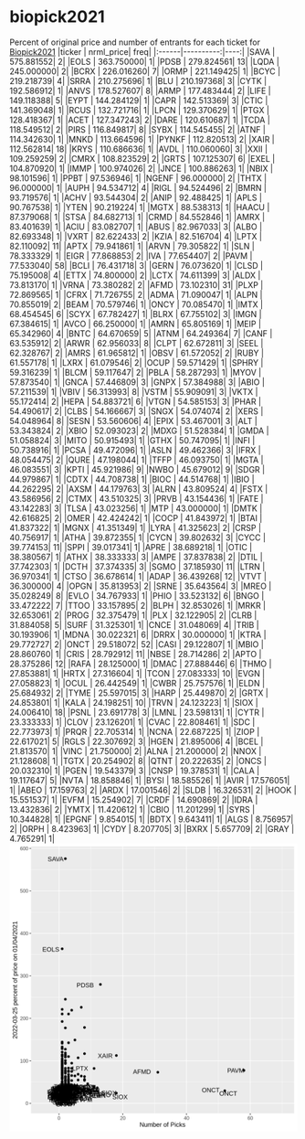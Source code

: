 # biopick2021
Percent of original price and number of entrants for each ticket for [Biopick2021](https://twitter.com/hashtag/Biopick2021)
|ticker | nrml_price| freq|
|:------|----------:|----:|
|SAVA   | 575.881552|    2|
|EOLS   | 363.750000|    1|
|PDSB   | 279.824561|   13|
|LQDA   | 245.000000|    2|
|BCRX   | 226.016260|    7|
|ORMP   | 221.149425|    1|
|BCYC   | 219.218739|    4|
|SRRA   | 210.275696|    1|
|BLU    | 210.197368|    3|
|CYTK   | 192.586912|    1|
|ANVS   | 178.527607|    8|
|ARMP   | 177.483444|    2|
|LIFE   | 149.118388|    5|
|EYPT   | 144.284129|    1|
|CAPR   | 142.513369|    3|
|CTIC   | 141.369048|    1|
|RCUS   | 132.721716|    1|
|LPCN   | 129.370629|    1|
|PTGX   | 128.418367|    1|
|ACET   | 127.347243|    2|
|DARE   | 120.610687|    1|
|TCDA   | 118.549512|    2|
|PIRS   | 116.849817|    8|
|SYBX   | 114.545455|    2|
|ATNF   | 114.342630|    1|
|MNKD   | 113.664596|    1|
|PYNKF  | 112.820513|    2|
|XAIR   | 112.562814|   18|
|KRYS   | 110.686636|    1|
|AVDL   | 110.060060|    3|
|XXII   | 109.259259|    2|
|CMRX   | 108.823529|    2|
|GRTS   | 107.125307|    6|
|EXEL   | 104.870920|    1|
|IMMP   | 100.974026|    2|
|JNCE   | 100.886263|    1|
|NBIX   |  98.101596|    1|
|PPBT   |  97.536946|    1|
|NGENF  |  96.000000|    2|
|THTX   |  96.000000|    1|
|AUPH   |  94.534712|    4|
|RIGL   |  94.524496|    2|
|BMRN   |  93.719576|    1|
|ACHV   |  93.544304|    2|
|ANIP   |  92.488425|    1|
|APLS   |  90.767538|    1|
|YTEN   |  90.219224|    1|
|MGTX   |  88.538313|    1|
|HAACU  |  87.379068|    1|
|STSA   |  84.682713|    1|
|CRMD   |  84.552846|    1|
|AMRX   |  83.401639|    1|
|ACIU   |  83.082707|    1|
|ABUS   |  82.967033|    3|
|ALBO   |  82.693348|    1|
|VXRT   |  82.622433|    2|
|KZIA   |  82.516704|    4|
|LPTX   |  82.110092|   11|
|APTX   |  79.941861|    1|
|ARVN   |  79.305822|    1|
|SLN    |  78.333329|    1|
|EIGR   |  77.868853|    2|
|IVA    |  77.654407|    2|
|PAVM   |  77.533040|   58|
|BCLI   |  76.431718|    3|
|GERN   |  76.073620|    1|
|CLSD   |  75.195008|    4|
|ETTX   |  74.800000|    2|
|LCTX   |  74.611399|    3|
|ALDX   |  73.813170|    1|
|VRNA   |  73.380282|    2|
|AFMD   |  73.102310|   31|
|PLXP   |  72.869565|    1|
|CFRX   |  71.726755|    2|
|ADMA   |  71.090047|    1|
|ALPN   |  70.855019|    2|
|BEAM   |  70.579746|    1|
|ONCY   |  70.085470|    1|
|IMTX   |  68.454545|    6|
|SCYX   |  67.782427|    1|
|BLRX   |  67.755102|    3|
|IMGN   |  67.384615|    1|
|AVCO   |  66.250000|    1|
|AMRN   |  65.805169|    1|
|MEIP   |  65.342960|    4|
|BNTC   |  64.670659|    5|
|ATNM   |  64.249364|    7|
|CANF   |  63.535912|    2|
|ARWR   |  62.956033|    8|
|CLPT   |  62.672811|    3|
|SEEL   |  62.328767|    2|
|AMRS   |  61.965812|    1|
|OBSV   |  61.572052|    2|
|RUBY   |  61.557178|    1|
|LXRX   |  61.079546|    2|
|OCUP   |  59.571429|    1|
|SPHRY  |  59.316239|    1|
|BLCM   |  59.117647|    2|
|PBLA   |  58.287293|    1|
|MYOV   |  57.873540|    1|
|GNCA   |  57.446809|    3|
|GNPX   |  57.384988|    3|
|ABIO   |  57.211539|    1|
|VBIV   |  56.313993|    8|
|VSTM   |  55.909091|    3|
|VKTX   |  55.172414|    2|
|HEPA   |  54.883721|    6|
|VTGN   |  54.585153|    3|
|PHAR   |  54.490617|    2|
|CLBS   |  54.166667|    3|
|SNGX   |  54.074074|    2|
|XERS   |  54.048964|    8|
|SESN   |  53.560606|    4|
|EPIX   |  53.467001|    3|
|ALT    |  53.343824|    2|
|XBIO   |  52.093023|    2|
|MDXG   |  51.528384|    1|
|GMDA   |  51.058824|    3|
|MITO   |  50.915493|    1|
|GTHX   |  50.747095|    1|
|INFI   |  50.738916|    1|
|PCSA   |  49.472096|    1|
|ASLN   |  49.462366|    3|
|IFRX   |  48.054475|    2|
|QURE   |  47.198044|    1|
|TFFP   |  46.093750|    1|
|MGTA   |  46.083551|    3|
|KPTI   |  45.921986|    9|
|NWBO   |  45.679012|    9|
|SDGR   |  44.979867|    1|
|CDTX   |  44.708738|    1|
|BIOC   |  44.514768|    1|
|IBIO   |  44.262295|    2|
|AXSM   |  44.179763|    3|
|ALRN   |  43.809524|    4|
|FSTX   |  43.586956|    2|
|CTMX   |  43.510325|    3|
|PRVB   |  43.154436|    1|
|FATE   |  43.142283|    3|
|TLSA   |  43.023256|    1|
|MTP    |  43.000000|    1|
|DMTK   |  42.616825|    2|
|OMER   |  42.424242|    1|
|COCP   |  41.843972|    1|
|BTAI   |  41.837322|    1|
|MGNX   |  41.351349|    1|
|LYRA   |  41.325623|    2|
|CRSP   |  40.756917|    1|
|ATHA   |  39.872355|    1|
|CYCN   |  39.802632|    3|
|CYCC   |  39.774153|   11|
|SPPI   |  39.017341|    1|
|APRE   |  38.689218|    1|
|OTIC   |  38.380567|    1|
|ATHX   |  38.333333|    3|
|AMPE   |  37.837838|    2|
|DTIL   |  37.742303|    1|
|DCTH   |  37.374335|    3|
|SGMO   |  37.185930|   11|
|LTRN   |  36.970341|    1|
|CTSO   |  36.678614|    1|
|ADAP   |  36.439268|   12|
|VTVT   |  36.300000|    4|
|OPGN   |  35.813953|    2|
|SRNE   |  35.643564|    3|
|MREO   |  35.028249|    8|
|EVLO   |  34.767933|    1|
|PHIO   |  33.523132|    6|
|BNGO   |  33.472222|    7|
|TTOO   |  33.157895|    2|
|BLPH   |  32.853026|    1|
|MRKR   |  32.653061|    2|
|PROG   |  32.375479|    1|
|PLX    |  32.122905|    2|
|CLRB   |  31.884058|    5|
|SURF   |  31.325301|    1|
|CNCE   |  31.048069|    4|
|TRIB   |  30.193906|    1|
|MDNA   |  30.022321|    6|
|DRRX   |  30.000000|    1|
|KTRA   |  29.772727|    2|
|ONCT   |  29.518072|   52|
|CASI   |  29.122807|    1|
|MBIO   |  28.860760|    1|
|CRIS   |  28.792912|   11|
|NBSE   |  28.714286|    2|
|APTO   |  28.375286|   12|
|RAFA   |  28.125000|    1|
|DMAC   |  27.888446|    6|
|THMO   |  27.853881|    1|
|HRTX   |  27.316604|    1|
|TCON   |  27.083333|   10|
|EVGN   |  27.058823|    1|
|OCUL   |  26.442549|    1|
|CWBR   |  25.757576|    1|
|ELDN   |  25.684932|    2|
|TYME   |  25.597015|    3|
|HARP   |  25.449870|    2|
|GRTX   |  24.853801|    1|
|KALA   |  24.198251|   10|
|TRVN   |  24.123223|    1|
|SIOX   |  24.006410|   18|
|PSNL   |  23.691778|    3|
|LMNL   |  23.598131|    1|
|CYTR   |  23.333333|    1|
|CLOV   |  23.126201|    1|
|CVAC   |  22.808461|    1|
|SDC    |  22.773973|    1|
|PRQR   |  22.705314|    1|
|NCNA   |  22.687225|    1|
|ZIOP   |  22.617021|    5|
|RGLS   |  22.307692|    3|
|HGEN   |  21.895006|    4|
|BCEL   |  21.813570|    1|
|VINC   |  21.750000|    2|
|ALNA   |  21.200000|    2|
|NNOX   |  21.128608|    1|
|TGTX   |  20.254902|    8|
|QTNT   |  20.222635|    2|
|ONCS   |  20.032310|    1|
|PGEN   |  19.543379|    3|
|CNSP   |  19.378531|    1|
|CALA   |  19.117647|    5|
|NVTA   |  18.858846|    1|
|BYSI   |  18.585526|    1|
|AVIR   |  17.576051|    1|
|ABEO   |  17.159763|    2|
|ARDX   |  17.001546|    2|
|SLDB   |  16.326531|    2|
|HOOK   |  15.551537|    1|
|EVFM   |  15.254902|    7|
|CRDF   |  14.690869|    2|
|IDRA   |  13.432836|    2|
|YMTX   |  11.420612|    1|
|CBIO   |  11.201299|    1|
|SYRS   |  10.344828|    1|
|EPGNF  |   9.854015|    1|
|BDTX   |   9.643411|    1|
|ALGS   |   8.756957|    2|
|ORPH   |   8.423963|    1|
|CYDY   |   8.207705|    3|
|BXRX   |   5.657709|    2|
|GRAY   |   4.765291|    1|
![retvspicks](biopicks.png?raw=true)

